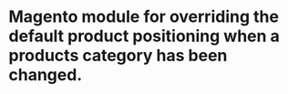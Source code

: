# Magento module for overriding the default product positioning when a products category has been changed.